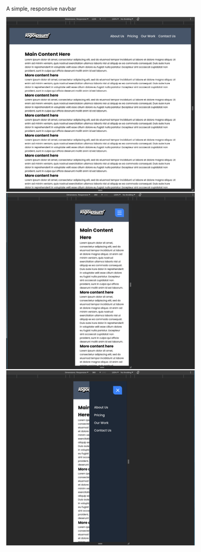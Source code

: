 A simple, responsive navbar

![](img/navbar_showcase_1.png)
![](img/navbar_showcase_2.png)
![](img/navbar_showcase_3.png)
